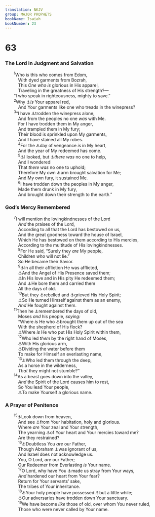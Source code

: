 ```yaml
---
translation: NKJV
group: MAJOR PROPHETS
bookName: Isaiah 
bookNumber: 23
---
```


<div class="title"><h1>63</h1><h3>The Lord in Judgment and Salvation</h3></div>
<span class="verse es_63_1">  <sup>1</sup>Who <i>is</i> this who comes from Edom,<br/>   With dyed garments from Bozrah,<br/>   This <i>One</i> <i>who</i> <i>is</i> glorious in His apparel,<br/>   Traveling in the greatness of His strength?—<br/>  “I who speak in righteousness, mighty to save.”<br/></span>
<span class="verse es_63_2">  <sup>2</sup>Why <a data-toggle="tooltip" data-placement="bottom" title="(Rev. 19:13, 15)">⚓</a><i>is</i> Your apparel red,<br/>   And Your garments like one who treads in the winepress?<br/></span>
<span class="verse es_63_3">  <sup>3</sup>“I have <a data-toggle="tooltip" data-placement="bottom" title="Lam. 1:15; Rev. 14:19, 20; 19:15">⚓</a>trodden the winepress alone,<br/>   And from the peoples no one <i>was</i> with Me.<br/>   For I have trodden them in My anger,<br/>   And trampled them in My fury;<br/>   Their blood is sprinkled upon My garments,<br/>   And I have stained all My robes.<br/></span>
<span class="verse es_63_4">   <sup>4</sup>For the <a data-toggle="tooltip" data-placement="bottom" title="Is. 34:8; 35:4; 61:2; Jer. 51:6">⚓</a>day of vengeance <i>is</i> in My heart,<br/>   And the year of My redeemed has come.<br/></span>
<span class="verse es_63_5">   <sup>5</sup><a data-toggle="tooltip" data-placement="bottom" title="Is. 41:28; 59:16">⚓</a>I looked, but <a data-toggle="tooltip" data-placement="bottom" title="(John 16:32)">⚓</a><i>there</i> <i>was</i> no one to help,<br/>   And I wondered<br/>   That <i>there</i> <i>was</i> no one to uphold;<br/>   Therefore My own <a data-toggle="tooltip" data-placement="bottom" title="Ps. 98:1; Is. 59:16">⚓</a>arm brought salvation for Me;<br/>   And My own fury, it sustained Me.<br/></span>
<span class="verse es_63_6">   <sup>6</sup>I have trodden down the peoples in My anger,<br/>   Made them drunk in My fury,<br/>   And brought down their strength to the earth.”<br/></span>
<div class="title"><h3>God’s Mercy Remembered</h3></div>
<span class="verse es_63_7">  <sup>7</sup>I will mention the lovingkindnesses of the Lord<br/>   <i>And</i> the praises of the Lord,<br/>   According to all that the Lord has bestowed on us,<br/>   And the great goodness toward the house of Israel,<br/>   Which He has bestowed on them according to His mercies,<br/>   According to the multitude of His lovingkindnesses.<br/></span>
<span class="verse es_63_8">   <sup>8</sup>For He said, “Surely they <i>are</i> My people,<br/>   Children <i>who</i> will not lie.”<br/>   So He became their Savior.<br/></span>
<span class="verse es_63_9">   <sup>9</sup><a data-toggle="tooltip" data-placement="bottom" title="Judg. 10:16">⚓</a>In all their affliction He was afflicted,<br/>   <a data-toggle="tooltip" data-placement="bottom" title="Ex. 14:19">⚓</a>And the Angel of His Presence saved them;<br/>   <a data-toggle="tooltip" data-placement="bottom" title="Deut. 7:7">⚓</a>In His love and in His pity He redeemed them;<br/>   And <a data-toggle="tooltip" data-placement="bottom" title="Ex. 19:4">⚓</a>He bore them and carried them<br/>   All the days of old.<br/></span>
<span class="verse es_63_10">   <sup>10</sup>But they <a data-toggle="tooltip" data-placement="bottom" title="Ex. 15:24">⚓</a>rebelled and <a data-toggle="tooltip" data-placement="bottom" title="Num. 14:11; Ps. 78:40; Acts 7:51; 1 Cor. 10:1–11">⚓</a>grieved His Holy Spirit;<br/>   <a data-toggle="tooltip" data-placement="bottom" title="Ex. 23:21; Ps. 106:40">⚓</a>So He turned Himself against them as an enemy,<br/>   <i>And</i> He fought against them.<br/></span>
<span class="verse es_63_11">  <sup>11</sup>Then he <a data-toggle="tooltip" data-placement="bottom" title="Ps. 106:44, 45">⚓</a>remembered the days of old,<br/>   Moses <i>and</i> his people, <i>saying:</i><br/>   “Where <i>is</i> He who <a data-toggle="tooltip" data-placement="bottom" title="Ex. 14:30">⚓</a>brought them up out of the sea<br/>   With the shepherd of His flock?<br/>   <a data-toggle="tooltip" data-placement="bottom" title="Num. 11:17, 25, 29; Hag. 2:5">⚓</a>Where <i>is</i> He who put His Holy Spirit within them,<br/></span>
<span class="verse es_63_12">   <sup>12</sup>Who led <i>them</i> by the right hand of Moses,<br/>   <a data-toggle="tooltip" data-placement="bottom" title="Ex. 15:6">⚓</a>With His glorious arm,<br/>   <a data-toggle="tooltip" data-placement="bottom" title="Ex. 14:21, 22; Josh. 3:16; Is. 11:15; 51:10">⚓</a>Dividing the water before them<br/>   To make for Himself an everlasting name,<br/></span>
<span class="verse es_63_13">   <sup>13</sup><a data-toggle="tooltip" data-placement="bottom" title="Ps. 106:9">⚓</a>Who led them through the deep,<br/>   As a horse in the wilderness,<br/>   <i>That</i> they might not stumble?”<br/></span>
<span class="verse es_63_14">  <sup>14</sup>As a beast goes down into the valley,<br/>   <i>And</i> the Spirit of the Lord causes him to rest,<br/>   So You lead Your people,<br/>   <a data-toggle="tooltip" data-placement="bottom" title="2 Sam. 7:23">⚓</a>To make Yourself a glorious name.<br/></span>
<div class="title"><h3>A Prayer of Penitence</h3></div>
<span class="verse es_63_15">  <sup>15</sup><a data-toggle="tooltip" data-placement="bottom" title="Deut. 26:15; Ps. 80:14">⚓</a>Look down from heaven,<br/>   And see <a data-toggle="tooltip" data-placement="bottom" title="Ps. 33:14">⚓</a>from Your habitation, holy and glorious.<br/>   Where <i>are</i> Your zeal and Your strength,<br/>   The yearning <a data-toggle="tooltip" data-placement="bottom" title="Jer. 31:20; Hos. 11:8">⚓</a>of Your heart and Your mercies toward me?<br/>   Are they restrained?<br/></span>
<span class="verse es_63_16">   <sup>16</sup><a data-toggle="tooltip" data-placement="bottom" title="Deut. 32:6">⚓</a>Doubtless You <i>are</i> our Father,<br/>   Though Abraham <a data-toggle="tooltip" data-placement="bottom" title="Job 14:21">⚓</a>was ignorant of us,<br/>   And Israel does not acknowledge us.<br/>   You, O Lord, <i>are</i> our Father;<br/>   Our Redeemer from Everlasting <i>is</i> Your name.<br/></span>
<span class="verse es_63_17">   <sup>17</sup>O Lord, why have You <a data-toggle="tooltip" data-placement="bottom" title="Is. 6:9, 10; John 12:40">⚓</a>made us stray from Your ways,<br/>   <i>And</i> hardened our heart from Your fear?<br/>   Return for Your servants’ sake,<br/>   The tribes of Your inheritance.<br/></span>
<span class="verse es_63_18">   <sup>18</sup><a data-toggle="tooltip" data-placement="bottom" title="Deut. 7:6">⚓</a>Your holy people have possessed <i>it</i> but a little while;<br/>   <a data-toggle="tooltip" data-placement="bottom" title="Ps. 74:3–7; Is. 64:11">⚓</a>Our adversaries have trodden down Your sanctuary.<br/></span>
<span class="verse es_63_19">   <sup>19</sup>We have become <i>like</i> those of old, over whom You never ruled,<br/>   Those who were never called by Your name.<br/></span>
